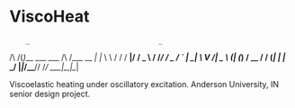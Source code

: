 # ViscoHeat
        _                                _   
 /\   /(_)___  ___ ___   /\  /\___  __ _| |_ 
 \ \ / / / __|/ __/ _ \ / /_/ / _ \/ _` | __|
  \ V /| \__ \ (_| (_) / __  /  __/ (_| | |_ 
   \_/ |_|___/\___\___/\/ /_/ \___|\__,_|\__|
                                             
Viscoelastic heating under oscillatory excitation. Anderson University, IN senior design project. 
